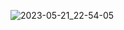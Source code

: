 

![2023-05-21_22-54-05](https://github.com/STALKSA/PostgreSQL/assets/109988277/4e134c2f-8bd9-466b-84a8-7c6ac5b89ee8)
